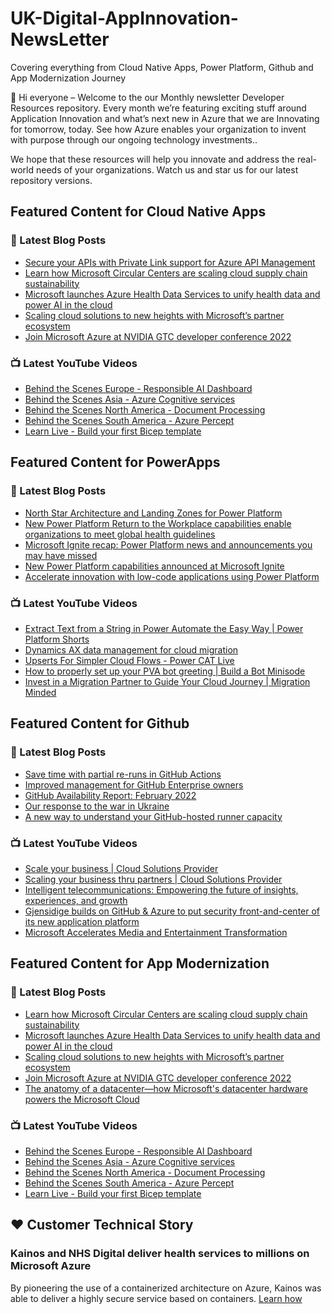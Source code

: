 # UK-Digital-AppInnovation-NewsLetter

Covering everything from Cloud Native Apps, Power Platform, Github and App Modernization Journey

👋 Hi everyone – Welcome to the our Monthly newsletter Developer Resources repository. Every month we’re featuring exciting stuff around Application Innovation and what’s next new in Azure that we are Innovating for tomorrow, today. See how Azure enables your organization to invent with purpose through our ongoing technology investments..


We hope that these resources will help you innovate and address the real-world needs of your organizations. Watch us and star us for our latest repository versions.

## Featured Content for Cloud Native Apps


### 📝 Latest Blog Posts

    
<!-- BLOGCNA:START -->
- [Secure your APIs with Private Link support for Azure API Management ](https://azure.microsoft.com/blog/secure-your-apis-with-private-link-support-for-azure-api-management/)
- [Learn how Microsoft Circular Centers are scaling cloud supply chain sustainability](https://azure.microsoft.com/blog/learn-how-microsoft-circular-centers-are-scaling-cloud-supply-chain-sustainability/)
- [Microsoft launches Azure Health Data Services to unify health data and power AI in the cloud](https://azure.microsoft.com/blog/microsoft-launches-azure-health-data-services-to-unify-health-data-and-power-ai-in-the-cloud/)
- [Scaling cloud solutions to new heights with Microsoft’s partner ecosystem](https://azure.microsoft.com/blog/scaling-cloud-solutions-to-new-heights-with-microsoft-s-partner-ecosystem/)
- [Join Microsoft Azure at NVIDIA GTC developer conference 2022](https://azure.microsoft.com/blog/join-microsoft-azure-at-nvidia-gtc-developer-conference-2022/)
<!-- BLOGCNA:END -->

### 📺 Latest YouTube Videos

 
<!-- YOUTUBECNA:START -->
- [Behind the Scenes Europe - Responsible AI Dashboard](https://www.youtube.com/watch?v=R3uBe2WIugU)
- [Behind the Scenes Asia - Azure Cognitive services](https://www.youtube.com/watch?v=HXIed8pgC-0)
- [Behind the Scenes North America - Document Processing](https://www.youtube.com/watch?v=jSTXMLAK-oI)
- [Behind the Scenes South America - Azure Percept](https://www.youtube.com/watch?v=a6FjLW2GAnI)
- [Learn Live - Build your first Bicep template](https://www.youtube.com/watch?v=jncLNpZzDz0)
<!-- YOUTUBECNA:END -->

##  Featured Content for PowerApps
### 📝 Latest Blog Posts
<!-- BLOGPOWER:START -->
- [North Star Architecture and Landing Zones for Power Platform](https://cloudblogs.microsoft.com/powerplatform/2022/02/18/north-star-architecture-and-landing-zones-for-power-platform/)
- [New Power Platform Return to the Workplace capabilities enable organizations to meet global health guidelines](https://cloudblogs.microsoft.com/powerplatform/2021/11/30/new-power-platform-return-to-the-workplace-capabilities-enable-organizations-to-meet-global-health-guidelines/)
- [Microsoft Ignite recap: Power Platform news and announcements you may have missed](https://cloudblogs.microsoft.com/powerplatform/2021/11/18/microsoft-ignite-recap-power-platform-news-and-announcements-you-may-have-missed/)
- [New Power Platform capabilities announced at Microsoft Ignite](https://cloudblogs.microsoft.com/powerplatform/2021/11/02/new-power-platform-capabilities-announced-at-microsoft-ignite/)
- [Accelerate innovation with low-code applications using Power Platform](https://cloudblogs.microsoft.com/powerplatform/2021/11/02/accelerate-innovation-with-low-code-applications-using-power-platform/)
<!-- BLOGPOWER:END -->
 ### 📺 Latest YouTube Videos
    
<!-- YOUTUBEPOWER:START -->
- [Extract Text from a String in Power Automate the Easy Way | Power Platform Shorts](https://www.youtube.com/watch?v=dlHlAny2N1U)
- [Dynamics AX data management for cloud migration](https://www.youtube.com/watch?v=kcVgQq25z4I)
- [Upserts For Simpler Cloud Flows - Power CAT Live](https://www.youtube.com/watch?v=-zPqK5MIwck)
- [How to properly set up your PVA bot greeting | Build a Bot Minisode](https://www.youtube.com/watch?v=7dYUxjLhavo)
- [Invest in a Migration Partner to Guide Your Cloud Journey | Migration Minded](https://www.youtube.com/watch?v=eXMRNfytLVo)
<!-- YOUTUBEPOWER:END -->

##  Featured Content for Github
### 📝 Latest Blog Posts
<!-- BLOGGITHUB:START -->
- [Save time with partial re-runs in GitHub Actions](https://github.blog/2022-03-16-save-time-partial-re-runs-github-actions/)
- [Improved management for GitHub Enterprise owners](https://github.blog/2022-03-10-improved-management-github-enterprise-owners/)
- [GitHub Availability Report: February 2022](https://github.blog/2022-03-02-github-availability-report-february-2022/)
- [Our response to the war in Ukraine](https://github.blog/2022-03-02-our-response-to-the-war-in-ukraine/)
- [A new way to understand your GitHub-hosted runner capacity](https://github.blog/2022-02-23-new-way-understand-github-hosted-runner-capacity/)
<!-- BLOGGITHUB:END -->
### 📺 Latest YouTube Videos
<!-- YOUTUBEGITHUB:START -->
- [Scale your business | Cloud Solutions Provider](https://www.youtube.com/watch?v=yC9d52PsuOg)
- [Scaling your business thru partners | Cloud Solutions Provider](https://www.youtube.com/watch?v=X33C-RV9dZc)
- [Intelligent telecommunications: Empowering the future of insights, experiences, and growth](https://www.youtube.com/watch?v=d568RFbCLz0)
- [Gjensidige builds on GitHub &amp; Azure to put security front-and-center of its new application platform](https://www.youtube.com/watch?v=2vM27KH_jCI)
- [Microsoft Accelerates Media and Entertainment Transformation](https://www.youtube.com/watch?v=HREOWPQrWGc)
<!-- YOUTUBEGITHUB:END -->
##  Featured Content for App Modernization
### 📝 Latest Blog Posts
<!-- BLOGAPPMOD:START -->
- [Learn how Microsoft Circular Centers are scaling cloud supply chain sustainability](https://azure.microsoft.com/blog/learn-how-microsoft-circular-centers-are-scaling-cloud-supply-chain-sustainability/)
- [Microsoft launches Azure Health Data Services to unify health data and power AI in the cloud](https://azure.microsoft.com/blog/microsoft-launches-azure-health-data-services-to-unify-health-data-and-power-ai-in-the-cloud/)
- [Scaling cloud solutions to new heights with Microsoft’s partner ecosystem](https://azure.microsoft.com/blog/scaling-cloud-solutions-to-new-heights-with-microsoft-s-partner-ecosystem/)
- [Join Microsoft Azure at NVIDIA GTC developer conference 2022](https://azure.microsoft.com/blog/join-microsoft-azure-at-nvidia-gtc-developer-conference-2022/)
- [The anatomy of a datacenter—how Microsoft's datacenter hardware powers the Microsoft Cloud](https://azure.microsoft.com/blog/the-anatomy-of-a-datacenter-how-microsofts-datacenter-hardware-powers-the-microsoft-cloud/)
<!-- BLOGAPPMOD:END -->
### 📺 Latest YouTube Videos
<!-- YOUTUBEAPPMOD:START -->
- [Behind the Scenes Europe - Responsible AI Dashboard](https://www.youtube.com/watch?v=R3uBe2WIugU)
- [Behind the Scenes Asia - Azure Cognitive services](https://www.youtube.com/watch?v=HXIed8pgC-0)
- [Behind the Scenes North America - Document Processing](https://www.youtube.com/watch?v=jSTXMLAK-oI)
- [Behind the Scenes South America - Azure Percept](https://www.youtube.com/watch?v=a6FjLW2GAnI)
- [Learn Live - Build your first Bicep template](https://www.youtube.com/watch?v=jncLNpZzDz0)
<!-- YOUTUBEAPPMOD:END -->


## ♥️ Customer Technical Story 

### Kainos and NHS Digital deliver health services to millions on Microsoft Azure

By pioneering the use of a containerized architecture on Azure, Kainos was able to deliver a highly secure service based on containers. [Learn how](https://customers.microsoft.com/en-us/story/1368348549535774520-kainos-and-nhs-digital-deliver-health-services-to-millions-on-microsoft-azure)

